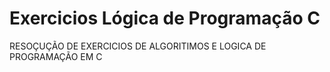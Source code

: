 # Exercicios Lógica de Programação C
RESOÇUÇÃO DE EXERCICIOS DE ALGORITIMOS E LOGICA DE PROGRAMAÇÃO EM C

